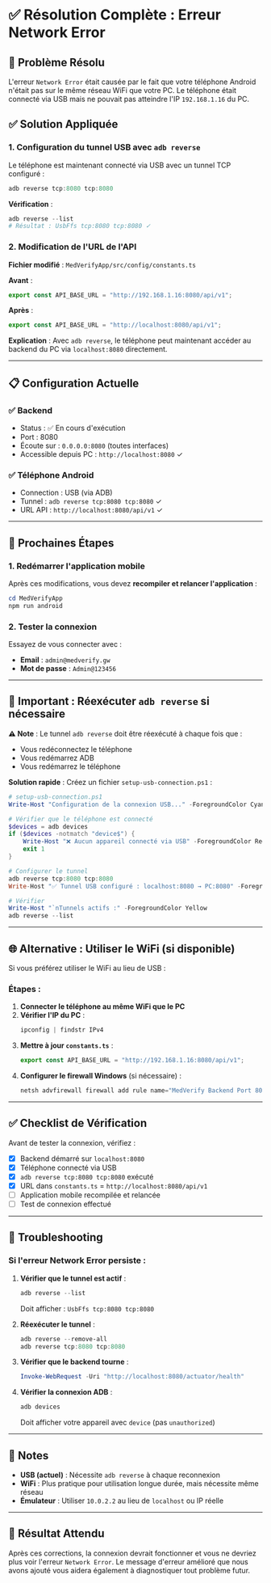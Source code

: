 # ✅ Résolution Complète : Erreur Network Error

## 🎯 Problème Résolu

L'erreur `Network Error` était causée par le fait que votre téléphone Android n'était pas sur le même réseau WiFi que votre PC. Le téléphone était connecté via USB mais ne pouvait pas atteindre l'IP `192.168.1.16` du PC.

## ✅ Solution Appliquée

### 1. Configuration du tunnel USB avec `adb reverse`

Le téléphone est maintenant connecté via USB avec un tunnel TCP configuré :

```powershell
adb reverse tcp:8080 tcp:8080
```

**Vérification** :

```powershell
adb reverse --list
# Résultat : UsbFfs tcp:8080 tcp:8080 ✓
```

### 2. Modification de l'URL de l'API

**Fichier modifié** : `MedVerifyApp/src/config/constants.ts`

**Avant** :

```typescript
export const API_BASE_URL = "http://192.168.1.16:8080/api/v1";
```

**Après** :

```typescript
export const API_BASE_URL = "http://localhost:8080/api/v1";
```

**Explication** : Avec `adb reverse`, le téléphone peut maintenant accéder au backend du PC via `localhost:8080` directement.

---

## 📋 Configuration Actuelle

### ✅ Backend

- Status : ✅ En cours d'exécution
- Port : 8080
- Écoute sur : `0.0.0.0:8080` (toutes interfaces)
- Accessible depuis PC : `http://localhost:8080` ✓

### ✅ Téléphone Android

- Connection : USB (via ADB)
- Tunnel : `adb reverse tcp:8080 tcp:8080` ✓
- URL API : `http://localhost:8080/api/v1` ✓

---

## 🚀 Prochaines Étapes

### 1. Redémarrer l'application mobile

Après ces modifications, vous devez **recompiler et relancer l'application** :

```powershell
cd MedVerifyApp
npm run android
```

### 2. Tester la connexion

Essayez de vous connecter avec :

- **Email** : `admin@medverify.gw`
- **Mot de passe** : `Admin@123456`

---

## 🔄 Important : Réexécuter `adb reverse` si nécessaire

**⚠️ Note** : Le tunnel `adb reverse` doit être réexécuté à chaque fois que :

- Vous redéconnectez le téléphone
- Vous redémarrez ADB
- Vous redémarrez le téléphone

**Solution rapide** : Créez un fichier `setup-usb-connection.ps1` :

```powershell
# setup-usb-connection.ps1
Write-Host "Configuration de la connexion USB..." -ForegroundColor Cyan

# Vérifier que le téléphone est connecté
$devices = adb devices
if ($devices -notmatch "device$") {
    Write-Host "❌ Aucun appareil connecté via USB" -ForegroundColor Red
    exit 1
}

# Configurer le tunnel
adb reverse tcp:8080 tcp:8080
Write-Host "✅ Tunnel USB configuré : localhost:8080 → PC:8080" -ForegroundColor Green

# Vérifier
Write-Host "`nTunnels actifs :" -ForegroundColor Yellow
adb reverse --list
```

---

## 🌐 Alternative : Utiliser le WiFi (si disponible)

Si vous préférez utiliser le WiFi au lieu de USB :

### Étapes :

1. **Connecter le téléphone au même WiFi que le PC**
2. **Vérifier l'IP du PC** :
   ```powershell
   ipconfig | findstr IPv4
   ```
3. **Mettre à jour `constants.ts`** :
   ```typescript
   export const API_BASE_URL = "http://192.168.1.16:8080/api/v1";
   ```
4. **Configurer le firewall Windows** (si nécessaire) :
   ```powershell
   netsh advfirewall firewall add rule name="MedVerify Backend Port 8080" dir=in action=allow protocol=TCP localport=8080
   ```

---

## ✅ Checklist de Vérification

Avant de tester la connexion, vérifiez :

- [x] Backend démarré sur `localhost:8080`
- [x] Téléphone connecté via USB
- [x] `adb reverse tcp:8080 tcp:8080` exécuté
- [x] URL dans `constants.ts` = `http://localhost:8080/api/v1`
- [ ] Application mobile recompilée et relancée
- [ ] Test de connexion effectué

---

## 🐛 Troubleshooting

### Si l'erreur Network Error persiste :

1. **Vérifier que le tunnel est actif** :

   ```powershell
   adb reverse --list
   ```

   Doit afficher : `UsbFfs tcp:8080 tcp:8080`

2. **Réexécuter le tunnel** :

   ```powershell
   adb reverse --remove-all
   adb reverse tcp:8080 tcp:8080
   ```

3. **Vérifier que le backend tourne** :

   ```powershell
   Invoke-WebRequest -Uri "http://localhost:8080/actuator/health"
   ```

4. **Vérifier la connexion ADB** :
   ```powershell
   adb devices
   ```
   Doit afficher votre appareil avec `device` (pas `unauthorized`)

---

## 📝 Notes

- **USB (actuel)** : Nécessite `adb reverse` à chaque reconnexion
- **WiFi** : Plus pratique pour utilisation longue durée, mais nécessite même réseau
- **Émulateur** : Utiliser `10.0.2.2` au lieu de `localhost` ou IP réelle

---

## 🎉 Résultat Attendu

Après ces corrections, la connexion devrait fonctionner et vous ne devriez plus voir l'erreur `Network Error`. Le message d'erreur amélioré que nous avons ajouté vous aidera également à diagnostiquer tout problème futur.


